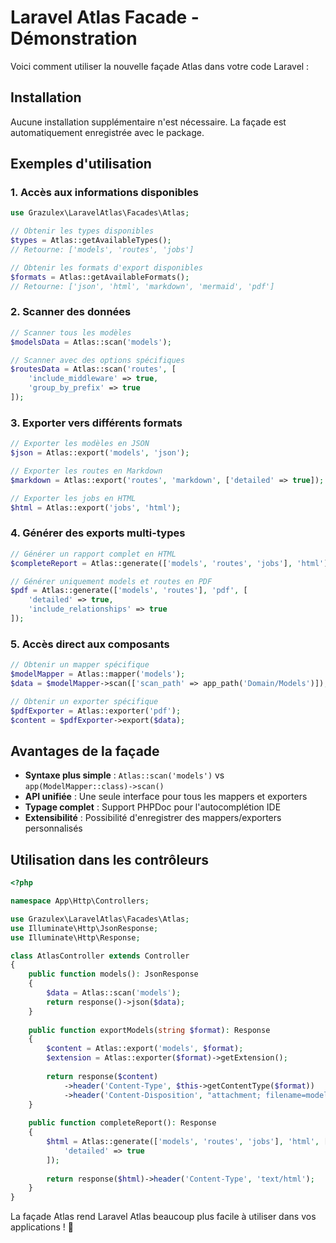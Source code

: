 # Laravel Atlas Facade - Démonstration

Voici comment utiliser la nouvelle façade Atlas dans votre code Laravel :

## Installation

Aucune installation supplémentaire n'est nécessaire. La façade est automatiquement enregistrée avec le package.

## Exemples d'utilisation

### 1. Accès aux informations disponibles

```php
use Grazulex\LaravelAtlas\Facades\Atlas;

// Obtenir les types disponibles
$types = Atlas::getAvailableTypes();
// Retourne: ['models', 'routes', 'jobs']

// Obtenir les formats d'export disponibles  
$formats = Atlas::getAvailableFormats();
// Retourne: ['json', 'html', 'markdown', 'mermaid', 'pdf']
```

### 2. Scanner des données

```php
// Scanner tous les modèles
$modelsData = Atlas::scan('models');

// Scanner avec des options spécifiques
$routesData = Atlas::scan('routes', [
    'include_middleware' => true,
    'group_by_prefix' => true
]);
```

### 3. Exporter vers différents formats

```php
// Exporter les modèles en JSON
$json = Atlas::export('models', 'json');

// Exporter les routes en Markdown
$markdown = Atlas::export('routes', 'markdown', ['detailed' => true]);

// Exporter les jobs en HTML
$html = Atlas::export('jobs', 'html');
```

### 4. Générer des exports multi-types

```php
// Générer un rapport complet en HTML
$completeReport = Atlas::generate(['models', 'routes', 'jobs'], 'html');

// Générer uniquement models et routes en PDF
$pdf = Atlas::generate(['models', 'routes'], 'pdf', [
    'detailed' => true,
    'include_relationships' => true
]);
```

### 5. Accès direct aux composants

```php
// Obtenir un mapper spécifique
$modelMapper = Atlas::mapper('models');
$data = $modelMapper->scan(['scan_path' => app_path('Domain/Models')]);

// Obtenir un exporter spécifique
$pdfExporter = Atlas::exporter('pdf');
$content = $pdfExporter->export($data);
```

## Avantages de la façade

- **Syntaxe plus simple** : `Atlas::scan('models')` vs `app(ModelMapper::class)->scan()`
- **API unifiée** : Une seule interface pour tous les mappers et exporters
- **Typage complet** : Support PHPDoc pour l'autocomplétion IDE
- **Extensibilité** : Possibilité d'enregistrer des mappers/exporters personnalisés

## Utilisation dans les contrôleurs

```php
<?php

namespace App\Http\Controllers;

use Grazulex\LaravelAtlas\Facades\Atlas;
use Illuminate\Http\JsonResponse;
use Illuminate\Http\Response;

class AtlasController extends Controller
{
    public function models(): JsonResponse
    {
        $data = Atlas::scan('models');
        return response()->json($data);
    }
    
    public function exportModels(string $format): Response
    {
        $content = Atlas::export('models', $format);
        $extension = Atlas::exporter($format)->getExtension();
        
        return response($content)
            ->header('Content-Type', $this->getContentType($format))
            ->header('Content-Disposition', "attachment; filename=models.{$extension}");
    }
    
    public function completeReport(): Response
    {
        $html = Atlas::generate(['models', 'routes', 'jobs'], 'html', [
            'detailed' => true
        ]);
        
        return response($html)->header('Content-Type', 'text/html');
    }
}
```

La façade Atlas rend Laravel Atlas beaucoup plus facile à utiliser dans vos applications ! 🚀
